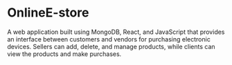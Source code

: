 # OnlineE-store
A web application built using MongoDB, React, and JavaScript that provides an interface between customers and vendors for purchasing electronic devices. Sellers can add, delete, and manage products, while clients can view the products and make purchases.
